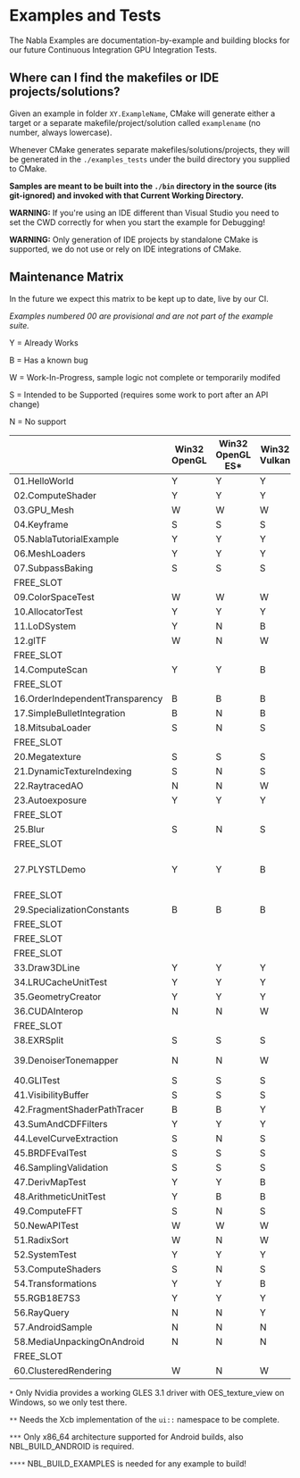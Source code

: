 # Examples and Tests

The Nabla Examples are documentation-by-example and building blocks for our future Continuous Integration GPU Integration Tests.

## Where can I find the makefiles or IDE projects/solutions?

Given an example in folder `XY.ExampleName`, CMake will generate either a target or a separate makefile/project/solution called `examplename` (no number, always lowercase).

Whenever CMake generates separate makefiles/solutions/projects, they will be generated in the `./examples_tests` under the build directory you supplied to CMake.

**Samples are meant to be built into the `./bin` directory in the source (its git-ignored) and invoked with that Current Working Directory.**

**WARNING:** If you're using an IDE different than Visual Studio you need to set the CWD correctly for when you start the example for Debugging!

**WARNING:** Only generation of IDE projects by standalone CMake is supported, we do not use or rely on IDE integrations of CMake.

## Maintenance Matrix

In the future we expect this matrix to be kept up to date, live by our CI.

_Examples numbered 00 are provisional and are not part of the example suite._

Y = Already Works

B = Has a known bug

W = Work-In-Progress, sample logic not complete or temporarily modifed

S = Intended to be Supported (requires some work to port after an API change)

N = No support

|                                 | Win32 OpenGL | Win32 OpenGL ES* | Win32 Vulkan | X11** OpenGL | X11** OpenGL ES | X11** Vulkan | Android OpenGL ES | Android Vulkan | Required CMake Options****                        |
|---------------------------------|--------------|------------------|--------------|--------------|-----------------|--------------|-------------------|----------------|---------------------------------------------------|
| 01.HelloWorld                   | Y            | Y                | Y            | S            | S               | S            | Y                 | S              |                                                   |
| 02.ComputeShader                | Y            | Y                | Y            | B            | B               | S            | B                 | S              |                                                   |
| 03.GPU_Mesh                     | W            | W                | W            | W            | W               | W            | W                 | W              |                                                   |
| 04.Keyframe                     | S            | S                | S            | S            | S               | S            | S                 | S              |                                                   |
| 05.NablaTutorialExample         | Y            | Y                | Y            | S            | S               | S            | S                 | S              |                                                   |
| 06.MeshLoaders                  | Y            | Y                | Y            | S            | S               | S            | Y                 | Y              |                                                   |
| 07.SubpassBaking                | S            | S                | S            | S            | S               | S            | S                 | S              |                                                   |
| FREE_SLOT                       |              |                  |              |              |                 |              |                   |                |                                                   |
| 09.ColorSpaceTest               | W            | W                | W            | W            | W               | W            | W                 | W              |                                                   |
| 10.AllocatorTest                | Y            | Y                | Y            | S            | S               | S            | N                 | N              |                                                   |
| 11.LoDSystem                    | Y            | N                | B            | S            | N               | S            | N                 | S              |                                                   |
| 12.glTF                         | W            | N                | W            | W            | N               | W            | N                 | W              | COMPILE_WITH_GLTF_LOADER                          |
| FREE_SLOT                       |              |                  |              |              |                 |              |                   |                |                                                   |
| 14.ComputeScan                  | Y            | Y                | B            | S            | S               | S            | S                 | S              |                                                   |
| FREE_SLOT                       |              |                  |              |              |                 |              |                   |                |                                                   |
| 16.OrderIndependentTransparency | B            | B                | B            | S            | S               | S            | S                 | S              |                                                   |
| 17.SimpleBulletIntegration      | B            | N                | B            | S            | N               | S            | N                 | N              | BUILD_BULLET                                      |
| 18.MitsubaLoader                | S            | N                | S            | S            | N               | S            | N                 | N              | BUILD_MITSUBA_LOADER                              |
| FREE_SLOT                       |              |                  |              |              |                 |              |                   |                |                                                   |
| 20.Megatexture                  | S            | S                | S            | S            | S               | S            | N                 | S              |                                                   |
| 21.DynamicTextureIndexing       | S            | N                | S            | S            | N               | S            | N                 | S              |                                                   |
| 22.RaytracedAO                  | N            | N                | W            | N            | N               | W            | N                 | N              | BUILD_MITSUBA_LOADER                              |
| 23.Autoexposure                 | Y            | Y                | Y            | S            | S               | S            | N                 | S              |                                                   |
| FREE_SLOT                       |              |                  |              |              |                 |              |                   |                |                                                   |
| 25.Blur                         | S            | N                | S            | S            | N               | S            | N                 | S              |                                                   |
| FREE_SLOT                       |              |                  |              |              |                 |              |                   |                |                                                   |
| 27.PLYSTLDemo                   | Y            | Y                | B            | S            | S               | S            | N                 | N              | COMPILE_WITH_STL_LOADER & COMPILE_WITH_PLY_LOADER |
| FREE_SLOT                       |              |                  |              |              |                 |              |                   |                |                                                   |
| 29.SpecializationConstants      | B            | B                | B            | S            | S               | S            | N                 | S              |                                                   |
| FREE_SLOT                       |              |                  |              |              |                 |              |                   |                |                                                   |
| FREE_SLOT                       |              |                  |              |              |                 |              |                   |                |                                                   |
| FREE_SLOT                       |              |                  |              |              |                 |              |                   |                |                                                   |
| 33.Draw3DLine                   | Y            | Y                | Y            | S            | S               | S            | S                 | S              |                                                   |
| 34.LRUCacheUnitTest             | Y            | Y                | Y            | Y            | Y               | Y            | N                 | N              |                                                   |
| 35.GeometryCreator              | Y            | Y                | Y            | S            | S               | S            | N                 | S              |                                                   |
| 36.CUDAInterop                  | N            | N                | W            | N            | N               | W            | N                 | N              | COMPILE_WITH_CUDA                                 |
| FREE_SLOT                       |              |                  |              |              |                 |              |                   |                |                                                   |
| 38.EXRSplit                     | S            | S                | S            | S            | S               | S            | N                 | N              |                                                   |
| 39.DenoiserTonemapper           | N            | N                | W            | N            | N               | W            | N                 | N              | COMPILE_WITH_CUDA & COMPILE_WITH_OPTIX            |
| 40.GLITest                      | S            | S                | S            | S            | S               | S            | N                 | S              | COMPILE_WITH_GLI_LOADER                           |
| 41.VisibilityBuffer             | S            | S                | S            | S            | S               | S            | N                 | N              |                                                   |
| 42.FragmentShaderPathTracer     | B            | B                | Y            | S            | S               | S            | S                 | S              |                                                   |
| 43.SumAndCDFFilters             | Y            | Y                | Y            | S            | N               | S            | N                 | N              |                                                   |
| 44.LevelCurveExtraction         | S            | N                | S            | S            | N               | S            | N                 | N              |                                                   |
| 45.BRDFEvalTest                 | S            | S                | S            | S            | S               | S            | N                 | S              |                                                   |
| 46.SamplingValidation           | S            | S                | S            | S            | S               | S            | N                 | S              |                                                   |
| 47.DerivMapTest                 | Y            | Y                | B            | S            | N               | S            | N                 | N              |                                                   |
| 48.ArithmeticUnitTest           | Y            | B                | B            | S            | S               | S            | N                 | S              |                                                   |
| 49.ComputeFFT                   | S            | N                | S            | S            | N               | S            | N                 | N              |                                                   |
| 50.NewAPITest                   | W            | W                | W            | W            | W               | W            | W                 | W              |                                                   |
| 51.RadixSort                    | W            | N                | W            | W            | N               | W            | N                 | W              |                                                   |
| 52.SystemTest                   | Y            | Y                | Y            | S            | S               | S            | S                 | S              |                                                   |
| 53.ComputeShaders               | S            | N                | S            | S            | N               | S            | N                 | S              |                                                   |
| 54.Transformations              | Y            | Y                | B            | S            | S               | S            | S                 | S              |                                                   |
| 55.RGB18E7S3                    | Y            | Y                | Y            | S            | S               | S            | N                 | N              |                                                   |
| 56.RayQuery                     | N            | N                | Y            | N            | N               | S            | N                 | S              |                                                   |
| 57.AndroidSample                | N            | N                | N            | N            | N               | N            | S                 | S              |                                                   |
| 58.MediaUnpackingOnAndroid      | N            | N                | N            | N            | N               | N            | Y                 | Y              |                                                   |
| FREE_SLOT                       |              |                  |              |              |                 |              |                   |                |                                                   |
| 60.ClusteredRendering           | W            | N                | W            | W            | N               | W            | N                 | N              |                                                   |

`*` Only Nvidia provides a working GLES 3.1 driver with OES_texture_view on Windows, so we only test there.

`**` Needs the Xcb implementation of the `ui::` namespace to be complete.

`***` Only x86_64 architecture supported for Android builds, also NBL_BUILD_ANDROID is required.

`****` NBL_BUILD_EXAMPLES is needed for any example to build!
